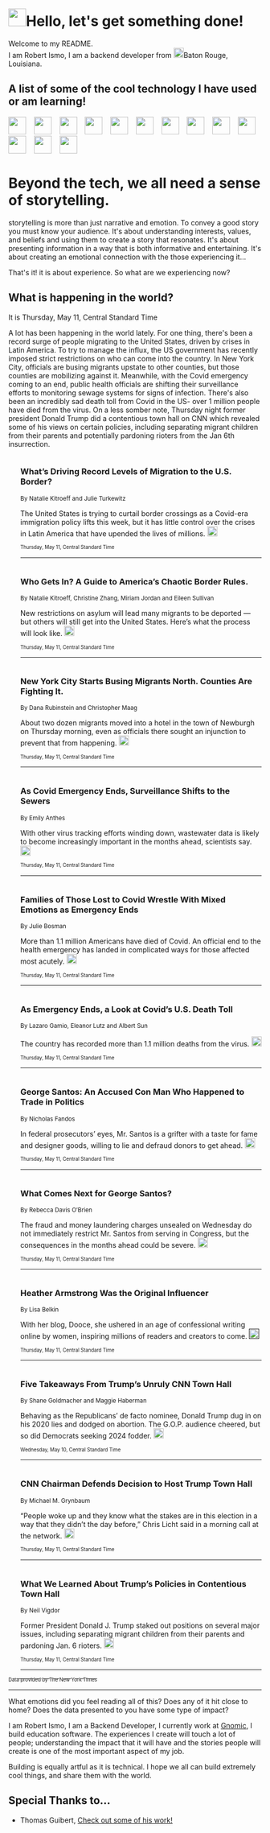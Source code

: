 <h1><img src="https://emojis.slackmojis.com/emojis/images/1643514375/3493/hot-coffee.gif?1643514375" width="35"/>Hello, let's get something done!</h1>

<p>Welcome to my README.<br/>
I am Robert Ismo, I am a backend developer from <img src="https://emojis.slackmojis.com/emojis/images/1638395689/50435/moulin_rouge.png?1638395689" width="20"/>Baton Rouge, Louisiana.</p>
<h2>A list of some of the cool technology I have used or am learning!</h2>
<p>
<img src="https://emojis.slackmojis.com/emojis/images/1643516091/21142/meow_bongotap.gif?1643516091" width="35" alt="">
<img src="https://img.shields.io/badge/Favorite%20Frontend%20Framework-SvelteKit-f83903" alt="">
<img src="https://img.shields.io/badge/Second%20Favorite-Vue-40b581" alt="">
<img src="https://img.shields.io/badge/Most%20Used%20Runtime-Nodejs-78b061" alt="">
<img src="https://emojis.slackmojis.com/emojis/images/1643517416/34482/fire.gif?1643517416" width="35" alt="">
<img src="https://img.shields.io/badge/Javascript%20But%20Better-Typescript-0078ca" alt="">
<img src="https://img.shields.io/badge/Favorite%20Language-Elixir-3e244d" alt="">
<img src="https://img.shields.io/badge/Containerize%20Everything-Docker-6ac9ef" alt="">
<img src="https://emojis.slackmojis.com/emojis/images/1643514596/5999/meow_party.gif?1643514596" width="35" alt="">
<img src="https://img.shields.io/badge/API%20Love%20Language-Graphql-de32a5" alt="">
<img src="https://img.shields.io/badge/Our%20Favorite%20Version%20Controller-Git-e94f33" alt="">
<img src="https://img.shields.io/badge/Favorite%20Database-Redis-d42d1d" alt="">
<img src="https://emojis.slackmojis.com/emojis/images/1643514559/5584/deployparrot.gif?1643514559" width="35" alt="">
<img src="https://img.shields.io/badge/Container%20Interstate-RabbitMQ-f66200" alt="">
<img src="https://img.shields.io/badge/Gotta%20Learn-Kubernetes-316adf" alt="">
<img src="https://img.shields.io/badge/Really%20Mature%20Now-WASM-654fef" alt="">
<img src="https://emojis.slackmojis.com/emojis/images/1666642497/61942/dance_vibe.gif?1666642497" width="35" alt="">
<img src="https://img.shields.io/badge/For%20My%20M1-ARM64-657d96" alt="">
<img src="https://img.shields.io/badge/Loving%20This%20So%20Much-TailwindCSS-17bcb5" alt="">
<img src="https://img.shields.io/badge/Cool%20Build%20Tool-Vite-f9cb24" alt="">
<img src="https://emojis.slackmojis.com/emojis/images/1669231376/62819/working-on-it.gif?1669231376" width="35" alt="">
<img src="https://img.shields.io/badge/Fun%20and%20Easy%20Database-MongoDB-5f8c49" alt="">
<img src="https://img.shields.io/badge/JS%20Life%20Support-NPM-c73737" alt="">
<img src="https://img.shields.io/badge/I%20Liked%20It-DynamoDB-0073b9" alt="">
<img src="https://emojis.slackmojis.com/emojis/images/1643514045/46/question.gif?1643514045" width="35" alt="">
<img src="https://img.shields.io/badge/cool-React-60d6f9" alt="">
<img src="https://img.shields.io/badge/Future%20Big%20Project-Lambda-f37e00" alt="">
<img src="https://img.shields.io/badge/NPM%20But%20Better-PNPM-f1aa07" alt="">
<img src="https://emojis.slackmojis.com/emojis/images/1643514943/9662/fbwow.gif?1643514943" width="35" alt="">
<img src="https://img.shields.io/badge/First%20Language-C-662079" alt="">
<img src="https://img.shields.io/badge/Where%20I%20Deploy%20Frontend-Vercel-000000" alt="">
<img src="https://img.shields.io/badge/Who%20Does%20not%20Want%20an%20App-Swift-f9492a" alt="">
<img src="https://emojis.slackmojis.com/emojis/images/1643514058/151/javascript.png?1643514058" width="35" alt="">
<img src="https://img.shields.io/badge/cool-Python-fbd542" alt="">
<img src="https://img.shields.io/badge/Favorite%20Something-Stripe-656cdc" alt="">
<img src="https://img.shields.io/badge/Of%20Course-HTML5-ed6327" alt="">
<img src="https://emojis.slackmojis.com/emojis/images/1660415405/60731/bomb.gif?1660415405" width="35" alt="">
<img src="https://img.shields.io/badge/hate-CSS-2964ec" alt="">
<img src="https://img.shields.io/badge/Learning-CircleCI-141215" alt="">
<img src="https://img.shields.io/badge/Learning-Rust-fbbb3b" alt="">
<img src="https://emojis.slackmojis.com/emojis/images/1660415397/60712/writing-hand.gif?1660415397" width="35" alt="">
<img src="https://img.shields.io/badge/Dev%20Browser%20of%20Choice-Firefox-cc4e26" alt="">
<img src="https://img.shields.io/badge/Recoverying%20From%20Windows-UNIX-1781e3" alt="">
<img src="https://img.shields.io/badge/LOVE-LogSeq-90c1c2" alt="">
<img src="https://emojis.slackmojis.com/emojis/images/1643514066/223/kirby.gif?1643514066" width="35" alt="">
<img src="https://img.shields.io/badge/Daily%20Driver-MacOS-e6e6e8" alt="">
<img src="https://img.shields.io/badge/Git%20Server-Github-000000" alt="">
<img src="https://img.shields.io/badge/enjoyable-EC2-f17428" alt="">
<img src="https://emojis.slackmojis.com/emojis/images/1643514239/2069/excited.gif?1643514239" width="35" alt="">
</p>
<h1>Beyond the tech, we all need a sense of storytelling.</h1>
<p>storytelling is more than just narrative and emotion. To convey a good story you must know your audience. It's about understanding interests, values, and beliefs and using them to create a story that resonates. It's about presenting information in a way that is both informative and entertaining. It's about creating an emotional connection with the those experiencing it...</p>
<p>That's it! it is about experience. So what are we experiencing now?</p>
<h2>What is happening in the world?</h2>
<p>It is Thursday, May 11, Central Standard Time</p>
<p>
A lot has been happening in the world lately. For one thing, there&#39;s been a record surge of people migrating to the United States, driven by crises in Latin America. To try to manage the influx, the US government has recently imposed strict restrictions on who can come into the country. In New York City, officials are busing migrants upstate to other counties, but those counties are mobilizing against it. Meanwhile, with the Covid emergency coming to an end, public health officials are shifting their surveillance efforts to monitoring sewage systems for signs of infection. There&#39;s also been an incredibly sad death toll from Covid in the US- over 1 million people have died from the virus. On a less somber note, Thursday night former president Donald Trump did a contentious town hall on CNN which revealed some of his views on certain policies, including separating migrant children from their parents and potentially pardoning rioters from the Jan 6th insurrection.</p>
<ol>
<img src="https://img.shields.io/badge/-world-blue" alt="">
<h3>What’s Driving Record Levels of Migration to the U.S. Border?</h3>
<sub>By Natalie Kitroeff and Julie Turkewitz</sub>
<p>The United States is trying to curtail border crossings as a Covid-era immigration policy lifts this week, but it has little control over the crises in Latin America that have upended the lives of millions.  <a href="https://nyti.ms/42Jtl5F"><img src="https://developer.nytimes.com/files/poweredby_nytimes_30b.png?v=1583354208352" height="20"></a></p>
<sub><sub>Thursday, May 11, Central Standard Time</sub></sub>
<hr/>
<img src="https://img.shields.io/badge/-world-blue" alt="">
<h3>Who Gets In? A Guide to America’s Chaotic Border Rules.</h3>
<sub>By Natalie Kitroeff, Christine Zhang, Miriam Jordan and Eileen Sullivan</sub>
<p>New restrictions on asylum will lead many migrants to be deported — but others will still get into the United States. Here’s what the process will look like.  <a href="https://nyti.ms/3I3rjoV"><img src="https://developer.nytimes.com/files/poweredby_nytimes_30b.png?v=1583354208352" height="20"></a></p>
<sub><sub>Thursday, May 11, Central Standard Time</sub></sub>
<hr/>
<img src="https://img.shields.io/badge/-nyregion-blue" alt="">
<h3>New York City Starts Busing Migrants North. Counties Are Fighting It.</h3>
<sub>By Dana Rubinstein and Christopher Maag</sub>
<p>About two dozen migrants moved into a hotel in the town of Newburgh on Thursday morning, even as officials there sought an injunction to prevent that from happening.  <a href="https://nyti.ms/42LAmTl"><img src="https://developer.nytimes.com/files/poweredby_nytimes_30b.png?v=1583354208352" height="20"></a></p>
<sub><sub>Thursday, May 11, Central Standard Time</sub></sub>
<hr/>
<img src="https://img.shields.io/badge/-health-blue" alt="">
<h3>As Covid Emergency Ends, Surveillance Shifts to the Sewers</h3>
<sub>By Emily Anthes</sub>
<p>With other virus tracking efforts winding down, wastewater data is likely to become increasingly important in the months ahead, scientists say.  <a href="https://nyti.ms/3I2W1hU"><img src="https://developer.nytimes.com/files/poweredby_nytimes_30b.png?v=1583354208352" height="20"></a></p>
<sub><sub>Thursday, May 11, Central Standard Time</sub></sub>
<hr/>
<img src="https://img.shields.io/badge/-us-blue" alt="">
<h3>Families of Those Lost to Covid Wrestle With Mixed Emotions as Emergency Ends</h3>
<sub>By Julie Bosman</sub>
<p>More than 1.1 million Americans have died of Covid. An official end to the health emergency has landed in complicated ways for those affected most acutely.  <a href="https://nyti.ms/3NWCFyZ"><img src="https://developer.nytimes.com/files/poweredby_nytimes_30b.png?v=1583354208352" height="20"></a></p>
<sub><sub>Thursday, May 11, Central Standard Time</sub></sub>
<hr/>
<img src="https://img.shields.io/badge/-us-blue" alt="">
<h3>As Emergency Ends, a Look at Covid’s U.S. Death Toll</h3>
<sub>By Lazaro Gamio, Eleanor Lutz and Albert Sun</sub>
<p>The country has recorded more than 1.1 million deaths from the virus.  <a href="https://nyti.ms/3I12Y3e"><img src="https://developer.nytimes.com/files/poweredby_nytimes_30b.png?v=1583354208352" height="20"></a></p>
<sub><sub>Thursday, May 11, Central Standard Time</sub></sub>
<hr/>
<img src="https://img.shields.io/badge/-nyregion-blue" alt="">
<h3>George Santos: An Accused Con Man Who Happened to Trade in Politics</h3>
<sub>By Nicholas Fandos</sub>
<p>In federal prosecutors’ eyes, Mr. Santos is a grifter with a taste for fame and designer goods, willing to lie and defraud donors to get ahead.  <a href="https://nyti.ms/3I0QdFG"><img src="https://developer.nytimes.com/files/poweredby_nytimes_30b.png?v=1583354208352" height="20"></a></p>
<sub><sub>Thursday, May 11, Central Standard Time</sub></sub>
<hr/>
<img src="https://img.shields.io/badge/-nyregion-blue" alt="">
<h3>What Comes Next for George Santos?</h3>
<sub>By Rebecca Davis O’Brien</sub>
<p>The fraud and money laundering charges unsealed on Wednesday do not immediately restrict Mr. Santos from serving in Congress, but the consequences in the months ahead could be severe.  <a href="https://nyti.ms/3pzSfWR"><img src="https://developer.nytimes.com/files/poweredby_nytimes_30b.png?v=1583354208352" height="20"></a></p>
<sub><sub>Thursday, May 11, Central Standard Time</sub></sub>
<hr/>
<img src="https://img.shields.io/badge/-well-blue" alt="">
<h3>Heather Armstrong Was the Original Influencer</h3>
<sub>By Lisa Belkin</sub>
<p>With her blog, Dooce, she ushered in an age of confessional writing online by women, inspiring millions of readers and creators to come.  <a href=""><img src="https://developer.nytimes.com/files/poweredby_nytimes_30b.png?v=1583354208352" height="20"></a></p>
<sub><sub>Thursday, May 11, Central Standard Time</sub></sub>
<hr/>
<img src="https://img.shields.io/badge/-us-blue" alt="">
<h3>Five Takeaways From Trump’s Unruly CNN Town Hall</h3>
<sub>By Shane Goldmacher and Maggie Haberman</sub>
<p>Behaving as the Republicans’ de facto nominee, Donald Trump dug in on his 2020 lies and dodged on abortion. The G.O.P. audience cheered, but so did Democrats seeking 2024 fodder.  <a href="https://nyti.ms/3LU4zZQ"><img src="https://developer.nytimes.com/files/poweredby_nytimes_30b.png?v=1583354208352" height="20"></a></p>
<sub><sub>Wednesday, May 10, Central Standard Time</sub></sub>
<hr/>
<img src="https://img.shields.io/badge/-business-blue" alt="">
<h3>CNN Chairman Defends Decision to Host Trump Town Hall</h3>
<sub>By Michael M. Grynbaum</sub>
<p>“People woke up and they know what the stakes are in this election in a way that they didn’t the day before,” Chris Licht said in a morning call at the network.  <a href="https://nyti.ms/3LXcu8t"><img src="https://developer.nytimes.com/files/poweredby_nytimes_30b.png?v=1583354208352" height="20"></a></p>
<sub><sub>Thursday, May 11, Central Standard Time</sub></sub>
<hr/>
<img src="https://img.shields.io/badge/-us-blue" alt="">
<h3>What We Learned About Trump’s Policies in Contentious Town Hall</h3>
<sub>By Neil Vigdor</sub>
<p>Former President Donald J. Trump staked out positions on several major issues, including separating migrant children from their parents and pardoning Jan. 6 rioters.  <a href="https://nyti.ms/3O1ohVW"><img src="https://developer.nytimes.com/files/poweredby_nytimes_30b.png?v=1583354208352" height="20"></a></p>
<sub><sub>Thursday, May 11, Central Standard Time</sub></sub>
<hr/>
</ol>
<a href="https://developer.nytimes.com"><sub><sub>Data provided by The New York Times</sub></sub></a>
<hr/>
<p>What emotions did you feel reading all of this? Does any of it hit close to home? Does the data presented to you have some type of impact?</p>
<p>I am Robert Ismo, I am a Backend Developer, I currently work at <a href="https://gnomic.education/">Gnomic</a>, I build education software. The experiences I create will touch a lot of people; understanding the impact that it will have and the stories people will create is one of the most important aspect of my job.</p>
<p>Building is equally artful as it is technical. I hope we all can build extremely cool things, and share them with the world.</p>
<h2>Special Thanks to...</h2>
<ul>
<li>Thomas Guibert, <a href="https://github.com/thmsgbrt/thmsgbrt">Check out some of his work!</a></li>
</ul>